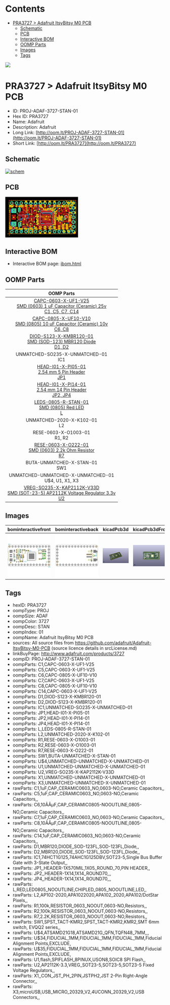 



Contents
========

* [PRA3727 > Adafruit ItsyBitsy M0 PCB](#pra3727--adafruit-itsybitsy-m0-pcb)
	* [Schematic](#schematic)
	* [PCB](#pcb)
	* [Interactive BOM](#interactive-bom)
	* [OOMP Parts](#oomp-parts)
	* [Images](#images)
	* [Tags](#tags)
  
![][im]
# PRA3727 > Adafruit ItsyBitsy M0 PCB

- ID: PROJ-ADAF-3727-STAN-01
- Hex ID: PRA3727
- Name: Adafruit
- Description: Adafruit
- Long Link: [http://oom.lt/PROJ-ADAF-3727-STAN-01](http://oom.lt/PROJ-ADAF-3727-STAN-01)
- Short Link: [http://oom.lt/PRA3727](http://oom.lt/PRA3727)

## Schematic
  
[![schem](eagleSchemImage.png)](eagleSchemImage.png)
## PCB
  
[![pcb](eagleImage.png)](eagleImage.png)
## Interactive BOM

- Interactive BOM page: [ibom.html](https://htmlpreview.github.io/?https://github.com/oomlout/oomlout_OOMP_projects/blob/main/PROJ-ADAF-3727-STAN-01/kicad/bom/ibom.html)

## OOMP Parts
  

|OOMP Parts|
| :---: |
|[CAPC-0603-X-UF1-V25<br> SMD (0603) 1 uF Capacitor (Ceramic) 25v<br> C1, C5, C7, C14](https://github.com/oomlout/oomlout_OOMP_parts/tree/main/CAPC-0603-X-UF1-V25/)|
|[CAPC-0805-X-UF10-V10<br> SMD (0805) 10 uF Capacitor (Ceramic) 10v<br> C6, C8](https://github.com/oomlout/oomlout_OOMP_parts/tree/main/CAPC-0805-X-UF10-V10/)|
|[DIOD-S123-X-KMBR120-01<br> SMD (SOD-123) MBR120 Diode<br> D1, D2](https://github.com/oomlout/oomlout_OOMP_parts/tree/main/DIOD-S123-X-KMBR120-01/)|
|UNMATCHED-SO235-X-UNMATCHED-01<BR>IC1|
|[HEAD-I01-X-PI05-01<br> 2.54 mm 5 Pin Header<br> JP1](https://github.com/oomlout/oomlout_OOMP_parts/tree/main/HEAD-I01-X-PI05-01/)|
|[HEAD-I01-X-PI14-01<br> 2.54 mm 14 Pin Header<br> JP2, JP4](https://github.com/oomlout/oomlout_OOMP_parts/tree/main/HEAD-I01-X-PI14-01/)|
|[LEDS-0805-R-STAN-01<br> SMD (0805) Red LED<br> L](https://github.com/oomlout/oomlout_OOMP_parts/tree/main/LEDS-0805-R-STAN-01/)|
|UNMATCHED-2020-X-K102-01<BR>L2|
|RESE-0603-X-O1003-01<BR>R1, R2|
|[RESE-0603-X-O222-01<br> SMD (0603) 2.2k Ohm Resistor<br> R7](https://github.com/oomlout/oomlout_OOMP_parts/tree/main/RESE-0603-X-O222-01/)|
|BUTA-UNMATCHED-X-STAN-01<BR>SW1|
|UNMATCHED-UNMATCHED-X-UNMATCHED-01<BR>U$4, U1, X1, X3|
|[VREG-SO235-X-KAP2112K-V33D<br> SMD (SOT-23-5) AP2112K Voltage Regulator 3.3v<br> U2](https://github.com/oomlout/oomlout_OOMP_parts/tree/main/VREG-SO235-X-KAP2112K-V33D/)|

## Images
  
  

|bominteractivefront|bominteractiveback|kicadPcb3d|kicadPcb3dFront|kicadPcb3dBack|eagleImage|eagleSchemImage|pcbdraw|pcbdrawback|
| :---: | :---: | :---: | :---: | :---: | :---: | :---: | :---: | :---: |
|[![bominteractivefront](bomFront_140.png)](bomFront.png)|[![bominteractiveback](bomBack_140.png)](bomBack.png)|[![kicadPcb3d](kicadPcb3d_140.png)](kicadPcb3d.png)|[![kicadPcb3dFront](kicadPcb3dFront_140.png)](kicadPcb3dFront.png)|[![kicadPcb3dBack](kicadPcb3dBack_140.png)](kicadPcb3dBack.png)|[![eagleImage](eagleImage_140.png)](eagleImage.png)|[![eagleSchemImage](eagleSchemImage_140.png)](eagleSchemImage.png)|[![pcbdraw](pcbdraw_140.png)](pcbdraw.png)|[![pcbdrawback](pcbdrawBack_140.png)](pcbdrawBack.png)|

## Tags

- hexID: PRA3727
- oompType: PROJ
- oompSize: ADAF
- oompColor: 3727
- oompDesc: STAN
- oompIndex: 01
- oompName: Adafruit ItsyBitsy M0 PCB
- sources: All source files from https://github.com/adafruit/Adafruit-ItsyBitsy-M0-PCB (source licence details in srcLicense.md)
- linkBuyPage: http://www.adafruit.com/products/3727
- oompID: PROJ-ADAF-3727-STAN-01
- oompParts: C1,CAPC-0603-X-UF1-V25
- oompParts: C5,CAPC-0603-X-UF1-V25
- oompParts: C6,CAPC-0805-X-UF10-V10
- oompParts: C7,CAPC-0603-X-UF1-V25
- oompParts: C8,CAPC-0805-X-UF10-V10
- oompParts: C14,CAPC-0603-X-UF1-V25
- oompParts: D1,DIOD-S123-X-KMBR120-01
- oompParts: D2,DIOD-S123-X-KMBR120-01
- oompParts: IC1,UNMATCHED-SO235-X-UNMATCHED-01
- oompParts: JP1,HEAD-I01-X-PI05-01
- oompParts: JP2,HEAD-I01-X-PI14-01
- oompParts: JP4,HEAD-I01-X-PI14-01
- oompParts: L,LEDS-0805-R-STAN-01
- oompParts: L2,UNMATCHED-2020-X-K102-01
- oompParts: R1,RESE-0603-X-O1003-01
- oompParts: R2,RESE-0603-X-O1003-01
- oompParts: R7,RESE-0603-X-O222-01
- oompParts: SW1,BUTA-UNMATCHED-X-STAN-01
- oompParts: U$4,UNMATCHED-UNMATCHED-X-UNMATCHED-01
- oompParts: U1,UNMATCHED-UNMATCHED-X-UNMATCHED-01
- oompParts: U2,VREG-SO235-X-KAP2112K-V33D
- oompParts: X1,UNMATCHED-UNMATCHED-X-UNMATCHED-01
- oompParts: X3,UNMATCHED-UNMATCHED-X-UNMATCHED-01
- rawParts: C1,1uF,CAP_CERAMIC0603_NO,0603-NO,Ceramic Capacitors,,
- rawParts: C5,1uF,CAP_CERAMIC0603_NO,0603-NO,Ceramic Capacitors,,
- rawParts: C6,10ÃÂµF,CAP_CERAMIC0805-NOOUTLINE,0805-NO,Ceramic Capacitors,,
- rawParts: C7,1uF,CAP_CERAMIC0603_NO,0603-NO,Ceramic Capacitors,,
- rawParts: C8,10ÃÂµF,CAP_CERAMIC0805-NOOUTLINE,0805-NO,Ceramic Capacitors,,
- rawParts: C14,1uF,CAP_CERAMIC0603_NO,0603-NO,Ceramic Capacitors,,
- rawParts: D1,MBR120,DIODE_SOD-123FL,SOD-123FL,Diode,,
- rawParts: D2,MBR120,DIODE_SOD-123FL,SOD-123FL,Diode,,
- rawParts: IC1,74HCT1G125,74AHC1G125DBV,SOT23-5,Single Bus Buffer Gate with 3-State Output,,
- rawParts: JP1,,HEADER-1X570MIL,1X05_ROUND_70,PIN HEADER,,
- rawParts: JP2,,HEADER-1X14,1X14_ROUND70,,,
- rawParts: JP4,,HEADER-1X14,1X14_ROUND70,,,
- rawParts: L,RED,LED0805_NOOUTLINE,CHIPLED_0805_NOOUTLINE,LED,,
- rawParts: L2,AP102-2020,APA1022020,APA102_2020,APA102/DotStar Pixels,,
- rawParts: R1,100k,RESISTOR_0603_NOOUT,0603-NO,Resistors,,
- rawParts: R2,100k,RESISTOR_0603_NOOUT,0603-NO,Resistors,,
- rawParts: R7,2.2K,RESISTOR_0603_NOOUT,0603-NO,Resistors,,
- rawParts: SW1,SPST_TACT-KMR2,SPST_TACT-KMR2,KMR2,SMT 6mm switch, EVQQ2 series,,
- rawParts: U$4,ATSAMD21G18,ATSAMD21G_QFN,TQFN48_7MM,,,
- rawParts: U$34,FIDUCIAL_1MM,FIDUCIAL_1MM,FIDUCIAL_1MM,Fiducial Alignment Points,EXCLUDE,
- rawParts: U$35,FIDUCIAL_1MM,FIDUCIAL_1MM,FIDUCIAL_1MM,Fiducial Alignment Points,EXCLUDE,
- rawParts: U1,flash,SPIFLASH_8PINUX,USON8,SOIC8 SPI Flash,,
- rawParts: U2,AP2112K-3.3,VREG_SOT23-5,SOT23-5,SOT23-5 Fixed Voltage Regulators,,
- rawParts: X1,,CON_JST_PH_2PIN,JSTPH2,JST 2-Pin Right-Angle Connector,,
- rawParts: X3,microUSB,USB_MICRO_20329_V2,4UCONN_20329_V2,USB Connectors,,



[im]: kicadPcb3d_450.png
